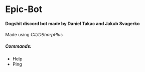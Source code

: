 # Epic-Bot

#### Dogshit discord bot made by **Daniel Takac** and **Jakub Svagerko**

Made using *C#/DSharpPlus*

##### Commands:
- Help
- Ping
